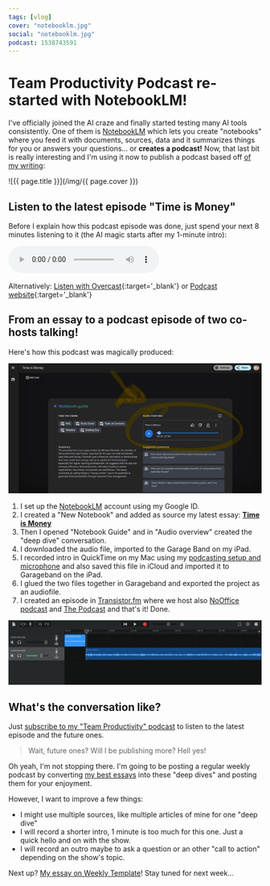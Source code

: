 ```yaml
---
tags: [vlog]
cover: "notebooklm.jpg"
social: "notebooklm.jpg"
podcast: 1538743591
---
```


# Team Productivity Podcast re-started with NotebookLM!

I've officially joined the AI craze and finally started testing many AI tools consistently. One of them is [NotebookLM](https://notebooklm.google) which lets you create "notebooks" where you feed it with documents, sources, data and it summarizes things for you or answers your questions… or **creates a podcast!** Now, that last bit is really interesting and I'm using it now to  publish a podcast based off [of my writing](/money/):

<!--More-->

![{{ page.title }}](/img/{{ page.cover }})

## Listen to the latest episode "Time is Money"

Before I explain how this podcast episode was done, just spend your next 8 minutes listening to it (the AI magic starts after my 1-minute intro):

<audio controls>
<source src="https://media.transistor.fm/4fddcca8/8ea55655.mp3" type="audio/mpeg">
</audio>

Alternatively: [Listen with Overcast](https://overcast.fm/+liSHHmdHA){:target='_blank'} or [Podcast website](https://teamproductivity.transistor.fm/14){:target='_blank'}

## From an essay to a podcast episode of two co-hosts talking!

Here's how this podcast was magically produced:

![{{ page.title }} audio](/img/notebooklm-audio.jpg)

1. I set up the [NotebookLM](https://notebooklm.google) account using my Google ID.
2. I created a "New Notebook" and added as source my latest essay: **[Time is Money](/money)**
3. Then I opened "Notebook Guide" and in "Audio overview" created the "deep dive" conversation.
4. I downloaded the audio file, imported to the Garage Band on my iPad.
5. I recorded intro in QuickTime on my Mac using my [podcasting setup and microphone](/streaming/) and also saved this file in iCloud and imported it to Garageband on the iPad.
6. I glued the two files together in Garageband and exported the project as an audiofile.
7. I created an episode in [Transistor.fm](https://teamproductivity.transistor.fm) where we host also [NoOffice podcast](/noofficefm) and [The Podcast](/podcast) and that's it! Done.

![{{ page.title }} garageband](/img/notebooklm-garageband.jpg)

## What's the conversation like?

Just [subscribe to my "Team Productivity" podcast][t] to listen to the latest episode and the future ones.

> Wait, future ones? Will I be publishing more? Hell yes!

Oh yeah, I'm not stopping there. I'm going to be posting a regular weekly podcast by converting [my best essays](/featured) into these "deep dives" and posting them for your enjoyment.

However, I want to improve a few things:

- I might use multiple sources, like multiple articles of mine for one "deep dive"
- I will record a shorter intro, 1 minute is too much for this one. Just a quick hello and on with the show.
- I will record an outro maybe to ask a question or an other "call to action" depending on the show's topic.

Next up? [My essay on Weekly Template](/week)! Stay tuned for next week…




[t]: https://teamproductivity.transistor.fm

[n]: https://michael.gratis/nozbe
[np]: https://michael.gratis/nozbepersonal
